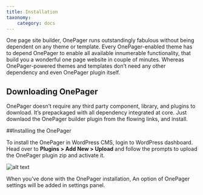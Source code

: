 ```yaml
---
title: Installation
taxonomy:
    category: docs
---
```


One page site builder, OnePager runs outstandingly fabulous without being dependent on any theme or template.   Every OnePager-enabled theme has to depend OnePager to enable all available innumerable functionality, that build you a wonderful one page website in couple of minutes. Whereas OnePager-powered themes  and templates don’t need any other dependency and even OnePager plugin itself. 

## Downloading OnePager
OnePager doesn’t require any third party component, library, and plugins to download.  It’s prepackaged with all dependency integrated at core. Just downlaod the OnePager builder plugin from the flowing links, and install. 


##Installing the OnePager

To install the OnePager in WordPress CMS, login to WordPress dashboard. Head over to **Plugins > Add New > Upload** and follow the prompts to upload the OnePager plugin zip and activate it. 

![alt text](activate.png "Logo Title Text 1")

When you’ve done with the OnePager installation, An option of OnePager settings will be added in settings panel. 
